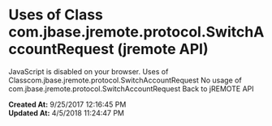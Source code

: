 # Uses of Class com.jbase.jremote.protocol.SwitchAccountRequest (jremote API)

JavaScript is disabled on your browser. Uses of Classcom.jbase.jremote.protocol.SwitchAccountRequest No usage of com.jbase.jremote.protocol.SwitchAccountRequest Back to jREMOTE API  

**Created At:** 9/25/2017 12:16:45 PM  
**Updated At:** 4/5/2018 11:24:47 PM  

